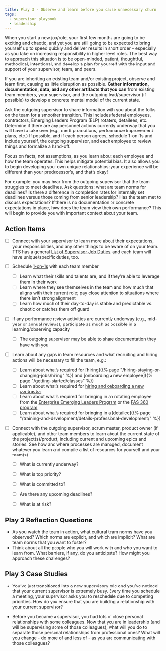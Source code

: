 ```yaml
---
title: Play 3 - Observe and learn before you cause unnecessary churn
tags:
  - supervisor playbook
  - leadership
---
```


When you start a new job/role, your first few months are going to be exciting
and chaotic, and yet you are still going to be expected to bring yourself up to
speed quickly and deliver results in short order - especially as you take on
increasing responsibility in higher level roles. The best way to approach this
situation is to be open-minded, patient, thoughtful, methodical, intentional,
and develop a plan for yourself with the input and support of your supervisor,
team, and peers.

If you are inheriting an existing team and/or existing project, observe and
learn first, causing as little disruption as possible. **Gather information,
documentation, data, and any other artifacts that you can** from existing team
members, your supervisor, and the outgoing lead/supervisor (if possible) to
develop a concrete mental model of the current state.

Ask the outgoing supervisor to share information with you about the folks on the
team for a smoother transition. This includes federal employees, contractors,
Emerging Leaders Program (ELP) rotaters, detailees, etc. Determine if there are
any personnel actions currently underway that you will have to take over (e.g.,
merit promotions, performance improvement plans, etc.) If possible, and if each
person agrees, schedule 1-on-1s and include yourself, the outgoing supervisor,
and each employee to review things and formalize a hand-off.

Focus on facts, not assumptions, as you learn about each employee and how the
team operates. This helps mitigate potential bias. It also allows you to begin
developing your own unique relationships: your experience will be different than
your predecessor’s, and that’s okay!

For example: you may hear from the outgoing supervisor that the team struggles
to meet deadlines. Ask questions: what are team norms for deadlines? Is there a
difference in completion rates for internally set deadlines versus those coming
from senior leadership? Has the team met to discuss expectations? If there is no
documentation or concrete expectations in place, how does the team view their
own performance? This will begin to provide you with important context about
your team.

## Action Items

- [ ] Connect with your supervisor to learn more about their expectations, your
      responsibilities, and any other things to be aware of on your team. TTS
      has a general
      [List of Supervisor Job Duties](https://docs.google.com/document/d/11DIsUYI1O4j5XP73TP9x9VBfpfc8XOUxPUeHJXaituE/edit),
      and each team will have unique/specific duties, too.
- [ ] Schedule
      [1-on-1s](https://docs.google.com/document/d/1WVysnJMkLNkmQakjKIxa_v47Ws1RNDh6-iCMG6CsZ4k/edit)
      with each team member
  - [ ] Learn what their skills and talents are, and if they’re able to leverage
        them in their work
  - [ ] Learn where they see themselves in the team and how much that aligns
        with their current role; pay close attention to situations where there
        isn’t strong alignment
  - [ ] Learn how much of their day-to-day is stable and predictable vs. chaotic
        or catches them off guard
- [ ] If any performance review activities are currently underway (e.g.,
      mid-year or annual reviews), participate as much as possible in a
      learning/observing capacity
  - [ ] The outgoing supervisor may be able to share documentation they have
        with you
- [ ] Learn about any gaps in team resources and what recruiting and hiring
      actions will be necessary to fill the team, e.g.:
  - [ ] Learn about what’s required for
        [hiring]({% page "/hiring-staying-or-changing-jobs/hiring" %}) and
        [onboarding a new employee]({% page "/getting-started/classes" %})
  - [ ] Learn about what’s required for
        [hiring and onboarding a new contractor](https://docs.google.com/document/d/14xOFvIGwlG0Gbd52o1D4AyJ52RqzHpX91nfEYJKu5qQ/edit)
  - [ ] Learn about what’s required for bringing in an rotating employee from
        the
        [Enterprise Emerging Leaders Program](https://insite.gsa.gov/employee-resources/training-and-development/leadership-resources/enterprise-emerging-leaders-program)
        or the
        [FAS 360 program](https://insite.gsa.gov/services-and-offices/federal-acquisition-service/workforce-transformation/fas-360-development-program?term=)
  - [ ] Learn about what’s required for bringing in a
        [detailee]({% page "/training-and-development/details-professional-development/" %})
- [ ] Connect with the outgoing supervisor, scrum master, product owner (if
      applicable), and other team members to learn about the current state of
      the project(s)/product, including current and upcoming epics and stories.
      See how and where processes are managed, document whatever you learn and
      compile a list of resources for yourself and your team(s).

  - [ ] What is currently underway?

  - [ ] What is top priority?

  - [ ] What is committed to?

  - [ ] Are there any upcoming deadlines?

  - [ ] What is at risk?

## Play 3 Reflection Questions

- As you watch the team in action, what cultural team norms have you observed?
  Which norms are explicit, and which are implicit? What are team norms that you
  want to foster?
- Think about all the people who you will work with and who you want to learn
  from. What barriers, if any, do you anticipate? How might you approach these
  challenges?

## Play 3 Case Studies

- You’ve just transitioned into a new supervisory role and you’ve noticed that
  your current supervisor is extremely busy. Every time you schedule a meeting,
  your supervisor asks you to reschedule due to competing priorities. How do you
  ensure that you are building a relationship with your current supervisor?
  
- Before you became a supervisor, you had lots of close personal relationships
  with some colleagues. Now that you are in leadership (and will be supervising
  some of those colleagues), what will you do to separate those personal
  relationships from professional ones? What will you change - do more of and
  less of - as you are communicating with those colleagues?
